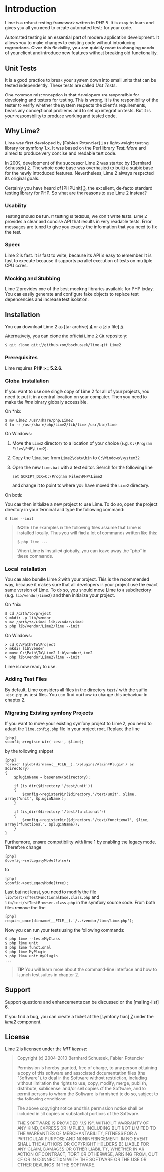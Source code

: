 Introduction
============

Lime is a robust testing framework written in PHP 5. It is easy to learn and
gives you all you need to create automated tests for your code.
 
Automated testing is an essential part of modern application development.
It allows you to make changes to existing code without introducing regressions.
Given this flexibility, you can quickly react to changing needs of your client
and introduce new features without breaking old functionality.

Unit Tests
----------

It is a good practice to break your system down into small units that can be
tested independently. These tests are called *Unit Tests*.

One common misconception is that developers are responsible for developing
and testers for testing. This is wrong. It is the responibility of the tester to
verify whether the system respects the client's requirements, bears any 
conceptional problems and to set up integration tests. But it is *your*
responsbility to produce working and tested code.

Why Lime?
---------

Lime was first developed by [Fabien Potencier] [1] as light-weight testing 
library for symfony 1.x. It was based on the Perl library *Test::More*
and aimed to produce very concise and readable test code.

In 2009, development of the successor Lime 2 was started by 
[Bernhard Schussek] [2]. The whole code base was overhauled to build a 
stable base for the newly introduced features. Nevertheless, Lime 2 always 
respected its original goals.

Certainly you have heard of [PHPUnit] [3], the excellent, de-facto standard
testing library for PHP. So what are the reasons to use Lime 2 instead?

### Usability

Testing should be fun. If testing is tedious, we don't write tests. Lime 2
provides a clear and concise API that results in very readable tests.
Error messages are tuned to give you exactly the information that you need
to fix the test. 

### Speed

Lime 2 is fast. It is fast to write, because its API is easy to remember. It
is fast to execute because it supports parallel execution of tests on multiple
CPU cores.

### Mocking and Stubbing

Lime 2 provides one of the best mocking libraries available for PHP today.
You can easily generate and configure fake objects to replace test dependencies
and increase test isolation. 

Installation
------------

You can download Lime 2 as [tar archive] [4] or a [zip file] [5].

Alternatively, you can clone the official Lime 2 Git repository:

    $ git clone git://github.com/bschussek/lime.git Lime2
    
### Prerequisites

Lime requires **PHP >= 5.2.6**.
    
### Global Installation

If you want to use one single copy of Lime 2 for all of your projects, you need
to put it in a central location on your computer. Then you need to make the
*lime* binary globally accessible.

On *nix:

    $ mv Lime2 /usr/share/php/Lime2
    $ ln -s /usr/share/php/Lime2/lib/lime /usr/bin/lime
    
On Windows:

1.  Move the `Lime2` directory to a location of your choice (e.g.
    `C:\Program Files\PHP\Lime2`).
    
2.  Copy the `lime.bat` from `Lime2\data\bin` to `C:\Windows\system32`

3.  Open the new `lime.bat` with a text editor. Search for the following line

        set SCRIPT_DIR=C:\Program Files\PHP\Lime2
        
    and change it to point to where you have moved the `Lime2` directory.
    
On both:
    
You can then initialize a new project to use Lime. To do so, open the project
directory in your terminal and type the following command:

    $ lime --init
    
> **NOTE**
> The examples in the following files assume that Lime is installed locally.
> Thus you will find a lot of commands written like this:
> 
>     $ php lime ...
> 
> When Lime is installed globally, you can leave away the "php" in these commands.

### Local Installation

You can also bundle Lime 2 with your project. This is the recommended way,
because it makes sure that all developers in your project use the exact same
version of Lime. To do so, you should move Lime to a subdirectory (e.g.
`lib/vendor/Lime2`) and then initialize your project.

On *nix:

    $ cd /path/to/project
    $ mkdir -p lib/vendor
    $ mv /path/to/Lime2 lib/vendor/Lime2
    $ php lib/vendor/Lime2/lime --init

On Windows:

    > cd C:\Path\To\Project
    > mkdir lib\vendor
    > move C:\Path\To\Lime2 lib\vendor\Lime2
    > php lib\vendor\Lime2\lime --init
    
Lime is now ready to use.

### Adding Test Files

By default, Lime considers all files in the directory `test/` with the suffix 
`Test.php` as test files. You can find out how to change this behaviour in 
chapter 2.

### Migrating Existing symfony Projects

If you want to move your existing symfony project to Lime 2, you need to adapt
the `lime.config.php` file in your project root. Replace the line

    [php]
    $config->registerDir('test', $lime);
    
by the following snippet

    [php]
    foreach (glob(dirname(__FILE__).'/plugins/Alpin*Plugin') as $directory)
    {
	    $pluginName = basename($directory);
    
	    if (is_dir($directory.'/test/unit'))
	    {
		    $config->registerDir($directory.'/test/unit', $lime, array('unit', $pluginName));
	    }
    
	    if (is_dir($directory.'/test/functional'))
	    {
		    $config->registerDir($directory.'/test/functional', $lime, array('functional', $pluginName));
	    }
    }
    
Furthermore, ensure compatibility with lime 1 by enabling the legacy mode.
Therefore change

    [php]
    $config->setLegacyMode(false);
    
to

    [php]
    $config->setLegacyMode(true);
    
Last but not least, you need to modify the file `lib/test/sfTestFunctionalBase.class.php`
and `lib/test/sfTestBrowser.class.php` in the symfony source code. From both
files remove the line

    [php]
    require_once(dirname(__FILE__).'/../vendor/lime/lime.php');
    
Now you can run your tests using the following commands:

    $ php lime --test=MyClass
    $ php lime unit
    $ php lime functional
    $ php lime MyPlugin
    $ php lime unit MyPlugin
    ...
    
> **TIP**
> You will learn more about the command-line interface and how to launch test
> suites in chapter 2.

Support
-------

Support questions and enhancements can be discussed on the [mailing-list] [6].

If you find a bug, you can create a ticket at the [symfony trac] [7] under the 
*lime2* component.

License
-------

Lime 2 is licensed under the *MIT license*:

> Copyright (c) 2004-2010 Bernhard Schussek, Fabien Potencier
>
> Permission is hereby granted, free of charge, to any person obtaining a copy
> of this software and associated documentation files (the "Software"), to deal
> in the Software without restriction, including without limitation the rights
> to use, copy, modify, merge, publish, distribute, sublicense, and/or sell
> copies of the Software, and to permit persons to whom the Software is furnished
> to do so, subject to the following conditions:
>
> The above copyright notice and this permission notice shall be included in all
> copies or substantial portions of the Software.
>
> THE SOFTWARE IS PROVIDED "AS IS", WITHOUT WARRANTY OF ANY KIND, EXPRESS OR
> IMPLIED, INCLUDING BUT NOT LIMITED TO THE WARRANTIES OF MERCHANTABILITY,
> FITNESS FOR A PARTICULAR PURPOSE AND NONINFRINGEMENT. IN NO EVENT SHALL THE
> AUTHORS OR COPYRIGHT HOLDERS BE LIABLE FOR ANY CLAIM, DAMAGES OR OTHER
> LIABILITY, WHETHER IN AN ACTION OF CONTRACT, TORT OR OTHERWISE, ARISING FROM,
> OUT OF OR IN CONNECTION WITH THE SOFTWARE OR THE USE OR OTHER DEALINGS IN
> THE SOFTWARE.


  [1]: http://fabien.potencier.org
  [2]: http://webmozarts.com
  [3]: http://www.phpunit.de
  [4]: http://github.com/bschussek/lime/zipball/master
  [5]: http://github.com/bschussek/lime/tarball/master
  [6]: http://groups.google.com/group/lime-user
  [7]: http://trac.symfony-project.org
